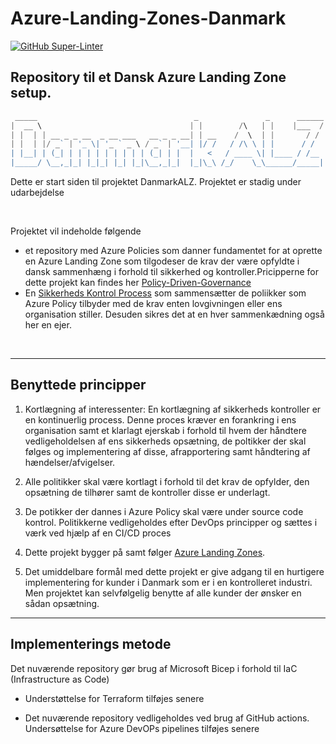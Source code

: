 # Azure-Landing-Zones-Danmark

[![GitHub Super-Linter](https://github.com/Azure-Landing-Zones-Danmark/Azure-Landing-Zones-Danmark/actions/workflows/linter.yml/badge.svg)](https://github.com/marketplace/actions/super-linter)

## Repository til et Dansk Azure Landing Zone setup.

```powershell
 _____                                   _               _      ______
|  __ \                                 | |        /\   | |    |___  /
| |  | | __ _ _ __  _ __ ___   __ _ _ __| | __    /  \  | |       / /
| |  | |/ _` | '_ \| '_ ` _ \ / _` | '__| |/ /   / /\ \ | |      / /
| |__| | (_| | | | | | | | | | (_| | |  |   <   / ____ \| |____ / /__
|_____/ \__,_|_| |_|_| |_| |_|\__,_|_|  |_|\_\ /_/    \_\______/_____|

```
Dette er start siden til projektet DanmarkALZ. Projektet er stadig under udarbejdelse

&nbsp;
&nbsp;

Projektet vil indeholde følgende
- et repository med Azure Policies som danner fundamentet for at oprette en Azure Landing Zone som tilgodeser de krav der være opfyldte i dansk sammenhæng i forhold til sikkerhed og kontroller.Pricipperne for dette projekt kan findes her [Policy-Driven-Governance](https://learn.microsoft.com/en-gb/azure/cloud-adoption-framework/ready/landing-zone/design-principles#policy-driven-governance)
- En [Sikkerheds Kontrol Process](docs/SecurityControlMapping.md) som sammensætter de poliikker som Azure Policy tilbyder med de krav enten lovgivningen eller ens organisation stiller. Desuden sikres det at en hver sammenkædning også her en ejer.

&nbsp;
&nbsp;


---

## Benyttede principper

1. Kortlægning af interessenter: En kortlægning af sikkerheds kontroller er en kontinuerlig process. Denne proces kræver en forankring i ens organisation samt et klarlagt ejerskab i forhold til hvem der håndtere vedligeholdelsen af ens sikkerheds opsætning, de poltikker der skal følges og implementering af disse, afrapportering samt håndtering af hændelser/afvigelser.

2. Alle politikker skal være kortlagt i forhold til det krav de opfylder, den opsætning de tilhører samt de kontroller disse er underlagt.

3. De potikker der dannes i Azure Policy skal være under source code kontrol. Politikkerne vedligeholdes efter DevOps principper og sættes i værk ved hjælp af en CI/CD proces

4. Dette projekt bygger på samt følger [Azure Landing Zones](https://github.com/Azure/Enterprise-Scale).

5. Det umiddelbare formål med dette projekt er give adgang til en hurtigere implementering for kunder i Danmark som er i en kontrolleret industri. Men projektet kan selvfølgelig benytte af alle kunder der ønsker en sådan opsætning.

 ---

## Implementerings metode

Det nuværende repository gør brug af Microsoft Bicep i forhold til IaC (Infrastructure as Code)

- Understøttelse for Terraform tilføjes senere

- Det nuværende repository vedligeholdes ved brug af GitHub actions. Undersøttelse for Azure DevOPs pipelines tilføjes senere

